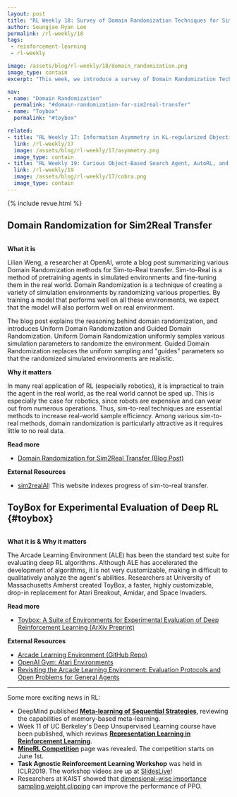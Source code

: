 ```yaml
---
layout: post
title: "RL Weekly 18: Survey of Domain Randomization Techniques for Sim-to-Real Transfer, and Evaluating Deep RL with ToyBox"
author: Seungjae Ryan Lee
permalink: /rl-weekly/18
tags:
 - reinforcement-learning
 - rl-weekly

image: /assets/blog/rl-weekly/18/domain_randomization.png
image_type: contain
excerpt: "This week, we introduce a survey of Domain Randomization Techniques for Sim-to-Real Transfer and ToyBox, a suite of redesigned Atari Environments for experimental evaluation of deep RL."

nav:
- name: "Domain Randomization"
  permalink: "#domain-randomization-for-sim2real-transfer"
- name: "Toybox"
  permalink: "#toybox"

related:
- title: "RL Weekly 17: Information Asymmetry in KL-regularized Objective, Real-world Challenges to RL, and Fast and Slow RL"
  link: /rl-weekly/17
  image: /assets/blog/rl-weekly/17/asymmetry.png
  image_type: contain
- title: "RL Weekly 19: Curious Object-Based Search Agent, AutoRL, and Multiplicative Compositional Policies"
  link: /rl-weekly/19
  image: /assets/blog/rl-weekly/17/cobra.png
  image_type: contain
---
```




{% include revue.html %}





## Domain Randomization for Sim2Real Transfer

<div class="w80" style="margin: 10px auto;">
  <img src="{{ absolute_url }}/assets/blog/rl-weekly/18/domain_randomization.png" alt="">
</div>

**What it is**

Lilian Weng, a researcher at OpenAI, wrote a blog post summarizing various Domain Randomization methods for Sim-to-Real transfer. Sim-to-Real is a method of pretraining agents in simulated environments and fine-tuning them in the real world. Domain Randomization is a technique of creating a variety of simulation environments by randomizing various properties. By training a model that performs well on all these environments, we expect that the model will also perform well on real environment.

The blog post explains the reasoning behind domain randomization, and introduces Uniform Domain Randomization and Guided Domain Randomization. Uniform Domain Randomization uniformly samples various simulation parameters to randomize the environment. Guided Domain Randomization replaces the uniform sampling and "guides" parameters so that the randomized simulated environments are realistic.

**Why it matters**

In many real application of RL (especially robotics), it is impractical to train the agent in the real world, as the real world cannot be sped up. This is especially the case for robotics, since robots are expensive and can wear out from numerous operations. Thus, sim-to-real techniques are essential methods to increase real-world sample efficiency. Among various sim-to-real methods, domain randomization is particularly attractive as it requires little to no real data.

**Read more**

- [Domain Randomization for Sim2Real Transfer (Blog Post)](https://lilianweng.github.io/lil-log/2019/05/05/domain-randomization.html)

**External Resources**

- [sim2realAI](https://sim2realai.github.io/): This website indexes progress of sim-to-real transfer.






## ToyBox for Experimental Evaluation of Deep RL {#toybox}

<div class="w100" style="margin: 10px auto;">
  <img src="{{ absolute_url }}/assets/blog/rl-weekly/18/toybox.png" alt="">
</div>

**What it is & Why it matters**

The Arcade Learning Environment (ALE) has been the standard test suite for evaluating deep RL algorithms. Although ALE has accelerated the development of algorithms, it is not very customizable, making in difficult to qualitatively analyze the agent's abilities. Researchers at University of Massachusetts Amherst created ToyBox, a faster, highly customizable, drop-in replacement for Atari Breakout, Amidar, and Space Invaders.

**Read more**

- [Toybox: A Suite of Environments for Experimental Evaluation of Deep Reinforcement Learning (ArXiv Preprint)](https://arxiv.org/abs/1905.02825)

**External Resources**

- [Arcade Learning Environment (GitHub Repo)](https://github.com/mgbellemare/Arcade-Learning-Environment)
- [OpenAI Gym: Atari Environments](http://gym.openai.com/envs/#atari)
- [Revisiting the Arcade Learning Environment: Evaluation Protocols and Open Problems for General Agents](https://arxiv.org/abs/1709.06009)






---

Some more exciting news in RL:

- DeepMind published [**Meta-learning of Sequential Strategies**](https://arxiv.org/abs/1905.03030), reviewing the capabilities of memory-based meta-learning.
- Week 11 of UC Berkeley's Deep Unsupervised Learning course have been published, which reviews [**Representation Learning in Reinforcement Learning**](https://www.youtube.com/watch?v=Yvll3P1UW5k).
- [**MineRL Competition**](http://minerl.io/competition/) page was revealed. The competition starts on June 1st.
- **Task Agnostic Reinforcement Learning Workshop** was held in ICLR2019. The workshop videos are up at [SlidesLive](https://slideslive.com/38915490/r09-taskagnostic-reinforcement-learning)!
- Researchers at KAIST showed that [dimensional-wise importance sampling weight clipping](https://arxiv.org/abs/1905.02363) can improve the performance of PPO.
